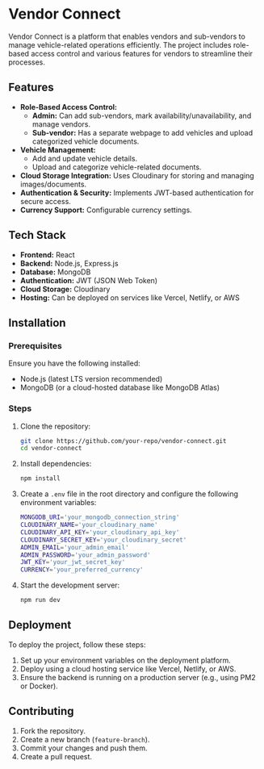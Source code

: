 # Vendor Connect

Vendor Connect is a platform that enables vendors and sub-vendors to manage vehicle-related operations efficiently. The project includes role-based access control and various features for vendors to streamline their processes.

## Features
- **Role-Based Access Control:**
  - **Admin:** Can add sub-vendors, mark availability/unavailability, and manage vendors.
  - **Sub-vendor:** Has a separate webpage to add vehicles and upload categorized vehicle documents.
- **Vehicle Management:**
  - Add and update vehicle details.
  - Upload and categorize vehicle-related documents.
- **Cloud Storage Integration:** Uses Cloudinary for storing and managing images/documents.
- **Authentication & Security:** Implements JWT-based authentication for secure access.
- **Currency Support:** Configurable currency settings.

## Tech Stack
- **Frontend:** React
- **Backend:** Node.js, Express.js
- **Database:** MongoDB
- **Authentication:** JWT (JSON Web Token)
- **Cloud Storage:** Cloudinary
- **Hosting:** Can be deployed on services like Vercel, Netlify, or AWS

## Installation
### Prerequisites
Ensure you have the following installed:
- Node.js (latest LTS version recommended)
- MongoDB (or a cloud-hosted database like MongoDB Atlas)

### Steps
1. Clone the repository:
   ```sh
   git clone https://github.com/your-repo/vendor-connect.git
   cd vendor-connect
   ```
2. Install dependencies:
   ```sh
   npm install
   ```
3. Create a `.env` file in the root directory and configure the following environment variables:
   ```sh
   MONGODB_URI='your_mongodb_connection_string'
   CLOUDINARY_NAME='your_cloudinary_name'
   CLOUDINARY_API_KEY='your_cloudinary_api_key'
   CLOUDINARY_SECRET_KEY='your_cloudinary_secret'
   ADMIN_EMAIL='your_admin_email'
   ADMIN_PASSWORD='your_admin_password'
   JWT_KEY='your_jwt_secret_key'
   CURRENCY='your_preferred_currency'
   ```
4. Start the development server:
   ```sh
   npm run dev
   ```

## Deployment
To deploy the project, follow these steps:
1. Set up your environment variables on the deployment platform.
2. Deploy using a cloud hosting service like Vercel, Netlify, or AWS.
3. Ensure the backend is running on a production server (e.g., using PM2 or Docker).

## Contributing
1. Fork the repository.
2. Create a new branch (`feature-branch`).
3. Commit your changes and push them.
4. Create a pull request.



